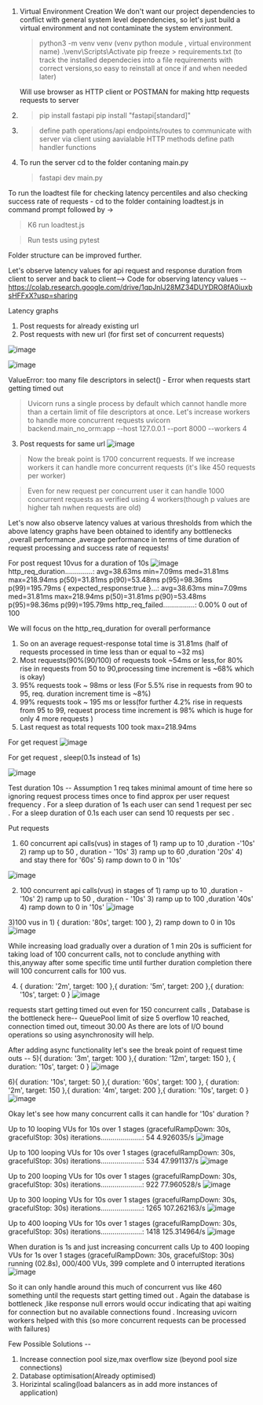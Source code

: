 1. Virtual Environment Creation
   We don't want our project dependencies to conflict with general system level dependencies, so let's just build a virtual environment and not contaminate the system environment.

   > python3 -m venv venv (venv python module , virtual environment name)
   > .\venv\Scripts\Activate
   > pip freeze > requirements.txt (to track the installed dependecies into a file requirements with correct versions,so easy to reinstall at once if and when needed later)

   Will use browser as HTTP client or POSTMAN for making http requests requests to server

2) > pip install fastapi
   > pip install "fastapi[standard]"

3) > define path operations/api endpoints/routes to communicate with server via client using aavialable HTTP methods
   > define path handler functions

4) To run the server cd to the folder contaning main.py
   > fastapi dev main.py

To run the loadtest file for checking latency percentiles and also checking success rate of requests - cd to the folder containing loadtest.js in command prompt followed by ->

> K6 run loadtest.js

> Run tests using pytest

Folder structure can be improved further.

Let's observe latency values for api request and response duration from client to server and back to client-->
Code for observing latency values --
https://colab.research.google.com/drive/1qpJnlJ28MZ34DUYDRO8fA0iuxbsHFFxX?usp=sharing


Latency graphs

1. Post requests for already existing url
2. Post requests with new url (for first set of concurrent requests)

![image](https://github.com/user-attachments/assets/995f48df-81bc-4ba2-8be8-82069b327217)

![image](https://github.com/user-attachments/assets/a498ace9-6845-4707-a98e-711e7b306a30)

ValueError: too many file descriptors in select() - Error when requests start getting timed out
> Uvicorn runs a single process by default which cannot handle more than a certain limit of file descriptors at once. Let's increase workers to handle more concurrent requests
> uvicorn backend.main_no_orm:app --host 127.0.0.1 --port 8000 --workers 4
3. Post requests for same url
![image](https://github.com/user-attachments/assets/78bee7df-bb9e-421f-bfdc-2cf336eddef1)
> Now the break point is 1700 concurrent requests.
> If we increase workers it can handle more concurrent requests (it's like 450 requests per worker)

>Even for new request per concurrent user it can handle 1000 concurrent requests as verified using 4 workers(though p values are higher tah nwhen requests are old)

Let's now also observe latency values at various thresholds from which the above latency graphs have been obtained to identify any bottlenecks ,overall performance ,average performance in terms of time duration of request processing and success rate of requests!

For post request 10vus for a duration of 10s
![image](https://github.com/user-attachments/assets/0ea84548-d565-4a3a-89bf-e13d358f6abf)
http_req_duration..............: avg=38.63ms min=7.09ms med=31.81ms max=218.94ms p(50)=31.81ms p(90)=53.48ms p(95)=98.36ms p(99)=195.79ms
{ expected_response:true }...: avg=38.63ms min=7.09ms med=31.81ms max=218.94ms p(50)=31.81ms p(90)=53.48ms p(95)=98.36ms p(99)=195.79ms
http_req_failed................: 0.00% 0 out of 100

We will focus on the http_req_duration for overall performance

1. So on an average request-response total time is 31.81ms (half of requests processed in time less than or equal to ~32 ms)
2. Most requests(90%(90/100) of requests took ~54ms or less,for 80% rise in requests from 50 to 90,processing time increment is ~68% which is okay)
3. 95% requests took ~ 98ms or less (For 5.5% rise in requests from 90 to 95, req. duration increment time is ~8%)
4. 99% requests took ~ 195 ms or less(for further 4.2% rise in requests from 95 to 99, request process time increment is 98% which is huge for only 4 more requests )
5. Last request as total requests 100 took max=218.94ms

For get request
![image](https://github.com/user-attachments/assets/088ab68e-3159-45f6-b15b-06564a7a9c05)

For get request , sleep(0.1s instead of 1s)

![image](https://github.com/user-attachments/assets/b3f6529b-b04f-41e0-9c65-e835a2805e1f)

Test duration 10s --
Assumption 1 req takes minimal amount of time here so ignoring request process times once to find approx per user request frequency .
For a sleep duration of 1s each user can send 1 request per sec .
For a sleep duration of 0.1s each user can send 10 requests per sec .

Put requests

1. 60 concurrent api calls(vus) in stages of 1) ramp up to 10 ,duration -'10s' 2) ramp up to 50 , duration - '10s' 3) ramp up to 60 ,duration '20s' 4) and stay there for '60s' 5) ramp down to 0 in '10s'

![image](https://github.com/user-attachments/assets/a3783664-f6ec-4e3c-adfd-9117af8bf2eb)

2. 100 concurrent api calls(vus) in stages of 1) ramp up to 10 ,duration -'10s' 2) ramp up to 50 , duration - '10s' 3) ramp up to 100 ,duration '40s' 4) ramp down to 0 in '10s'
   ![image](https://github.com/user-attachments/assets/37983e65-9742-40c1-9964-547c7cd216bf)

3)100 vus in 1) { duration: '80s', target: 100 }, 2) ramp down to 0 in 10s
![image](https://github.com/user-attachments/assets/3289edbc-6136-450e-97f2-139e0437bf8e)

While increasing load gradually over a duration of 1 min 20s is sufficient for taking load of 100 concurrent calls, not to conclude anything with this,anyway after some specific time until further duration completion there will 100 concurrent calls for 100 vus.

4.  { duration: '2m', target: 100 },{ duration: '5m', target: 200 },{ duration: '10s', target: 0 }
    ![image](https://github.com/user-attachments/assets/0316ea8e-2315-423b-a7df-fcfa0ef1482b)

requests start getting timed out even for 150 concurrent calls ,
Database is the bottleneck here--
QueuePool limit of size 5 overflow 10 reached, connection timed out, timeout 30.00
As there are lots of I/O bound operations so using asynchronosity will help.

After adding async functionality let's see the break point of request time outs --
5){ duration: '3m', target: 100 },{ duration: '12m', target: 150 }, { duration: '10s', target: 0 }
![image](https://github.com/user-attachments/assets/7e42087d-781b-474c-bec8-027ce8c1d610)

6){ duration: '10s', target: 50 },{ duration: '60s', target: 100 }, { duration: '2m', target: 150 },{ duration: '4m', target: 200 },{ duration: '10s', target: 0 }
![image](https://github.com/user-attachments/assets/f815155e-e1fe-48e1-ad69-d556217ad9bb)

Okay let's see how many concurrent calls it can handle for '10s' duration ?

Up to 10 looping VUs for 10s over 1 stages (gracefulRampDown: 30s, gracefulStop: 30s)
iterations.....................: 54 4.926035/s
![image](https://github.com/user-attachments/assets/cecca4ac-ffc7-4fc1-b871-493ef62ed50c)

Up to 100 looping VUs for 10s over 1 stages (gracefulRampDown: 30s, gracefulStop: 30s)
iterations.....................: 534 47.991137/s
![image](https://github.com/user-attachments/assets/36a363a9-d4ba-4336-bef0-19e57e7e7fee)

Up to 200 looping VUs for 10s over 1 stages (gracefulRampDown: 30s, gracefulStop: 30s)
iterations.....................: 922 77.960528/s
![image](https://github.com/user-attachments/assets/5e8fb5d4-5a5c-4a90-9f44-cedef9519cca)

Up to 300 looping VUs for 10s over 1 stages (gracefulRampDown: 30s, gracefulStop: 30s)
iterations.....................: 1265 107.262163/s
![image](https://github.com/user-attachments/assets/30ec68b4-a771-4e43-aeb7-fe9faee8b4cb)

Up to 400 looping VUs for 10s over 1 stages (gracefulRampDown: 30s, gracefulStop: 30s)
iterations.....................: 1418 125.314964/s
![image](https://github.com/user-attachments/assets/09bae263-9275-478e-b760-888ed100da03)

When duration is 1s and just increasing concurrent calls
Up to 400 looping VUs for 1s over 1 stages (gracefulRampDown: 30s, gracefulStop: 30s)
running (02.8s), 000/400 VUs, 399 complete and 0 interrupted iterations
![image](https://github.com/user-attachments/assets/62a5dbef-539e-4f47-975e-d9237d87cda8)

So it can only handle around this much of concurrent vus like 460 something until the requests start getting timed out .
Again the database is bottleneck ,like response null errors would occur indicating that api waiting for connection but no available connections found .
Increasing uvicorn workers helped with this (so more concurrent requests can be processed with failures)

Few Possible Solutions --

1. Increase connection pool size,max overflow size (beyond pool size connections)
2. Database optimisation(Already optimised)
3. Horizintal scaling(load balancers as in add more instances of application)
